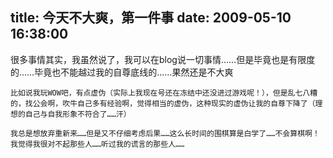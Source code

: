 title: 今天不大爽，第一件事
date: 2009-05-10 16:38:00
---

很多事情其实，我虽然说了，我可以在blog说一切事情……但是毕竟也是有限度的……毕竟也不能越过我的自尊底线的……果然还是不大爽

    比如说我玩WOW吧，有点虚伪（实际上我现在号还在冻结中还没进过游戏呢！），但是乱七八糟的，找公会啊，吹牛自己多有经验啊，觉得相当的虚伪，这种现实的虚伪让我的自尊下降了（理想的自己与自我形象不符合了……汗）

    我总是想放弃重新来……但是又不仔细考虑后果……这么长时间的围棋算是白学了……不会算棋啊！我觉得我很对不起那些人……听过我的谎言的那些人……